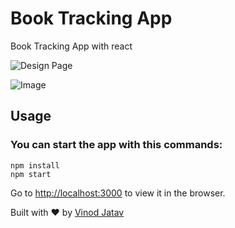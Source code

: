 # Book Tracking App
Book Tracking App with react

![Design Page](https://drive.google.com/file/d/152S5o76q1t8gUhQxguO7aLFykcoBqOEw/view?usp=sharing)

![Image](https://drive.google.com/file/d/152S5o76q1t8gUhQxguO7aLFykcoBqOEw/view?usp=sharing)


## Usage

### You can start the app with this commands:
```
npm install
npm start

```

Go to [http://localhost:3000](http://localhost:3000) to view it in the browser.

Built with ♥ by [Vinod Jatav](https://vinodjatav.tech/)
 
